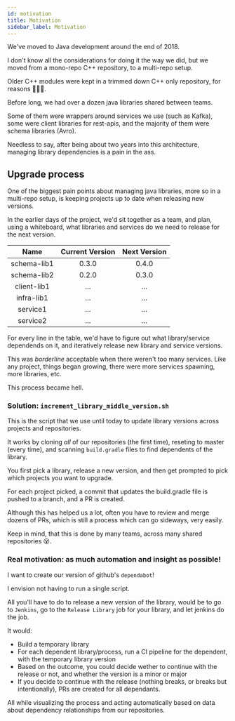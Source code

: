```yaml
---
id: motivation
title: Motivation
sidebar_label: Motivation
---
```


We've moved to Java development around the end of 2018.

I don't know all the considerations for doing it the way we did, but we moved from a mono-repo C++ repository, to a multi-repo setup.

Older C++ modules were kept in a trimmed down C++ only repository, for reasons 🤷🏻‍♂️.

Before long, we had over a dozen java libraries shared between teams.

Some of them were wrappers around services we use (such as Kafka), some were client libraries for rest-apis, and the majority of them were schema libraries (Avro).

Needless to say, after being about two years into this architecture, managing library dependencies is a pain in the ass.

## Upgrade process

One of the biggest pain points about managing java libraries, more so in a multi-repo setup, is keeping projects up to date when releasing new versions.

In the earlier days of the project, we'd sit together as a team, and plan, using a whiteboard, what libraries and services do we need to release for the next version.

| Name | Current Version | Next Version |
| :---: | :---: | :---: |
| schema-lib1 | 0.3.0 | 0.4.0 |
| schema-lib2 | 0.2.0 | 0.3.0 |
| client-lib1 | ... | ... |
| infra-lib1 | ... | ... |
| service1 | ... | ... |
| service2 | ... | ... |

For every line in the table, we'd have to figure out what library/service dependends on it, and iteratively release new library and service versions.

This was _borderline_ acceptable when there weren't too many services. Like any project, things began growing, there were more services spawning, more libraries, etc.

This process became hell.

### Solution: `increment_library_middle_version.sh`

This is the script that we use until today to update library versions across projects and repositories.

It works by cloning _all_ of our repositories (the first time), reseting to master (every time), and scanning `build.gradle` files to find dependents of the library.

You first pick a library, release a new version, and then get prompted to pick which projects you want to upgrade.

For each project picked, a commit that updates the build.gradle file is pushed to a branch, and a PR is created.

Although this has helped us a lot, often you have to review and merge dozens of PRs, which is still a process which can go sideways, very easily.

Keep in mind, that this is done by many teams, across many shared repositories 😵.

### Real motivation: as much automation and insight as possible!

I want to create our version of github's `dependabot`!

I envision not having to run a single script.

All you'll have to do to release a new version of the library, would be to go to `Jenkins`, go to the `Release Library` job for your library, and let jenkins do the job.

It would:

* Build a temporary library
* For each dependent library/process, run a CI pipeline for the dependent, with the temporary library version
* Based on the outcome, you could decide wether to continue with the release or not, and whether the version is a minor or major
* If you decide to continue with the release (nothing breaks, or breaks but intentionally), PRs are created for all dependants.

All while visualizing the process and acting automatically based on data about dependency relationships from our repositories.